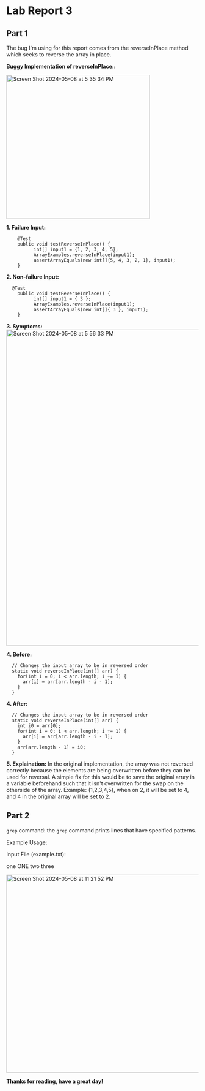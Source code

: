 
# Lab Report 3

## Part 1


The bug I'm using for this report comes from the reverseInPlace method which seeks to reverse the array in place.

**Buggy Implementation of reverseInPlace::**


<img width="376" alt="Screen Shot 2024-05-08 at 5 35 34 PM" src="https://github.com/JakeTranUCSD/cse15l-lab-reports/assets/147591070/daab818a-3e72-4832-a2c2-07c62f693d71">


**1. Failure Input:**


```
	@Test 
	public void testReverseInPlace() {
          int[] input1 = {1, 2, 3, 4, 5};
          ArrayExamples.reverseInPlace(input1);
          assertArrayEquals(new int[]{5, 4, 3, 2, 1}, input1);
	}
```

**2. Non-failure Input:**

```
  @Test 
	public void testReverseInPlace() {
          int[] input1 = { 3 };
          ArrayExamples.reverseInPlace(input1);
          assertArrayEquals(new int[]{ 3 }, input1);
	}
```



**3. Symptoms:**
<img width="826" alt="Screen Shot 2024-05-08 at 5 56 33 PM" src="https://github.com/JakeTranUCSD/cse15l-lab-reports/assets/147591070/ea26d770-d073-4488-bb0b-95024aa9c949">


**4. Before:**
```
  // Changes the input array to be in reversed order
  static void reverseInPlace(int[] arr) {
    for(int i = 0; i < arr.length; i += 1) {
      arr[i] = arr[arr.length - i - 1];
    }
  }
```

**4. After:**

```
  // Changes the input array to be in reversed order
  static void reverseInPlace(int[] arr) {
    int i0 = arr[0];
    for(int i = 0; i < arr.length; i += 1) {
      arr[i] = arr[arr.length - i - 1];
    }
    arr[arr.length - 1] = i0;
  }
```

**5. Explaination:**
In the original implementation, the array was not reversed correctly because the elements are being overwritten before they can be used for reversal. A simple fix for this would be to save the original array in a variable beforehand such that it isn't overwritten for the swap on the otherside of the array. Example: {1,2,3,4,5}, when on 2, it will be set to 4, and 4 in the original array will be set to 2. 

## Part 2
`grep` command: the `grep` command prints lines that have specified patterns.

Example Usage:

Input File (example.txt):

one 
ONE
two
three


<img width="517" alt="Screen Shot 2024-05-08 at 11 21 52 PM" src="https://github.com/JakeTranUCSD/cse15l-lab-reports/assets/147591070/6d4088b4-52dc-41e5-8666-5363382eda11">




**Thanks for reading, have a great day!**
